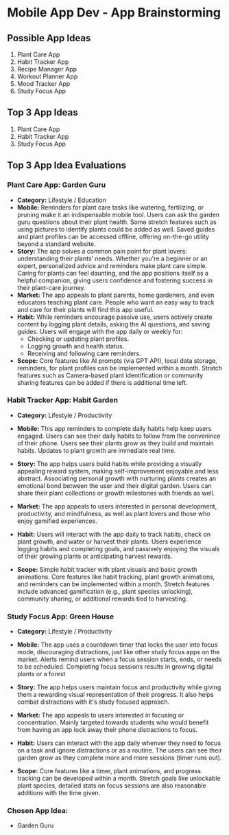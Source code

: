 Mobile App Dev - App Brainstorming 
===

## Possible App Ideas
1. Plant Care App
2. Habit Tracker App
3. Recipe Manager App
4. Workout Planner App
5. Mood Tracker App
6. Study Focus App

## Top 3 App Ideas
1. Plant Care App
2. Habit Tracker App
3. Study Focus App

## Top 3 App Idea Evaluations
### Plant Care App: Garden Guru
   - **Category:** Lifestyle / Education  
   - **Mobile:** Reminders for plant care tasks like watering, fertilizing, or pruning make it an indispensable mobile tool. Users can ask the garden guru questions about their plant health. Some stretch features such as using pictures to identify plants could be added as well. Saved guides and plant profiles can be accessed offline, offering on-the-go utility beyond a standard website.
   - **Story:** The app solves a common pain point for plant lovers: understanding their plants’ needs. Whether you're a beginner or an expert, personalized advice and reminders make plant care simple. Caring for plants can feel daunting, and the app positions itself as a helpful companion, giving users confidence and fostering success in their plant-care journey.
   - **Market:** The app appeals to plant parents, home gardeners, and even educators teaching plant care. People who want an easy way to track and care for their plants will find this app useful.
   - **Habit:** While reminders encourage passive use, users actively create content by logging plant details, asking the AI questions, and saving guides. Users will engage with the app daily or weekly for:
       - Checking or updating plant profiles.
       - Logging growth and health status.
       - Receiving and following care reminders.
   - **Scope:** Core features like AI prompts (via GPT API), local data storage, reminders, for plant profiles can be implemented within a month. Stratch features such as Camera-based plant identification or community sharing features can be added if there is additional time left.
   
### Habit Tracker App: Habit Garden
   - **Category:** Lifestyle / Productivity  
   - **Mobile:** This app reminders to complete daily habits help keep users engaged. Users can see their daily habits to follow from the convenince of their phone. Users see their plants grow as they build and maintain habits. Updates to plant growth are immediate real time. 
   - **Story:** The app helps users build habits while providing a visually appealing reward system, making self-improvement enjoyable and less abstract. Associating personal growth with nurturing plants creates an emotional bond between the user and their digital garden. Users can share their plant collections or growth milestones with friends as well.
   - **Market:** The app appeals to users interested in personal development, productivity, and mindfulness, as well as plant lovers and those who enjoy gamified experiences.
   - **Habit:** Users will interact with the app daily to track habits, check on plant growth, and water or harvest their plants. Users experience logging habits and completing goals, and passively enjoying the visuals of their growing plants or anticipating harvest rewards.

   - **Scope:** Simple habit tracker with plant visuals and basic growth animations. Core features like habit tracking, plant growth animations, and reminders can be implemented within a month. Stretch features include advanced gamification (e.g., plant species unlocking), community sharing, or additional rewards tied to harvesting.

### Study Focus App: Green House 
   - **Category:** Lifestyle / Productivity  
   - **Mobile:** The app uses a countdown timer that locks the user into focus mode, discouraging distractions, just like other study focus apps on the market. Alerts remind users when a focus session starts, ends, or needs to be scheduled. Completing focus sessions results in growing digital plants or a forest
 
   - **Story:** The app helps users maintain focus and productivity while giving them a rewarding visual representation of their progress. It also helps combat distractions with it's study focused approach.
   - **Market:** The app appeals to users interested in focusing or concentration. Mainly targeted towards students who would benefit from having an app lock away their phone distractions to focus. 
   - **Habit:** Users can interact with the app daily whenver they need to focus on a task and ignore distractions or as a routine. The users can see their garden grow as they complete more and more sessions (timer runs out).
   - **Scope:** Core features like a timer, plant animations, and progress tracking can be developed within a month. Stretch goals like unlockable plant species, detailed stats on focus sessions are also reasonable additions with the time given.

### Chosen App Idea: 
- Garden Guru





